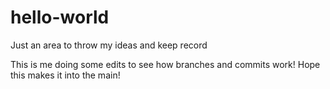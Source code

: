 # hello-world
Just an area to throw my ideas and keep record

This is me doing some edits to see how branches and commits work!
Hope this makes it into the main!
